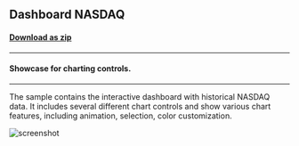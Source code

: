 ## Dashboard NASDAQ
#### [Download as zip](https://minhaskamal.github.io/DownGit/#/home?url=https://bitbucket.org/grapecity/c1-winforms-samples/src/master/Core/FlexChart/CS/DashboardNasdaq)
____
#### Showcase for charting controls.
____
The sample contains the interactive dashboard with historical NASDAQ data. It includes several different chart controls and show various chart features, including animation, selection, color customization.

![screenshot](screenshot.gif)
